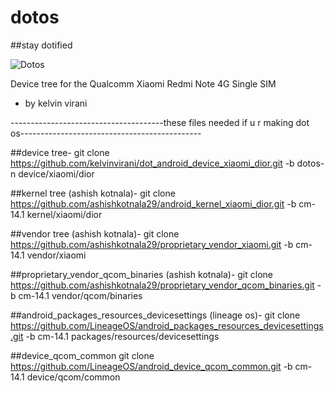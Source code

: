 # dotos
##stay dotified

![Dotos](https://dotos.github.io/images/dotos482x157.png?crc=533636129)

Device tree for the Qualcomm Xiaomi Redmi Note 4G Single SIM
- by kelvin virani 




--------------------------------------these files needed if u r making dot os---------------------------------------------

 
 
##device tree-
git clone https://github.com/kelvinvirani/dot_android_device_xiaomi_dior.git -b dotos-n device/xiaomi/dior


##kernel tree (ashish kotnala)-
git clone https://github.com/ashishkotnala29/android_kernel_xiaomi_dior.git -b cm-14.1 kernel/xiaomi/dior


##vendor tree (ashish kotnala)-
git clone https://github.com/ashishkotnala29/proprietary_vendor_xiaomi.git -b cm-14.1 vendor/xiaomi

##proprietary_vendor_qcom_binaries (ashish kotnala)-
git clone https://github.com/ashishkotnala29/proprietary_vendor_qcom_binaries.git -b cm-14.1 vendor/qcom/binaries


##android_packages_resources_devicesettings  (lineage os)-
git clone https://github.com/LineageOS/android_packages_resources_devicesettings.git -b cm-14.1 packages/resources/devicesettings


##device_qcom_common
git clone https://github.com/LineageOS/android_device_qcom_common.git -b cm-14.1 device/qcom/common


